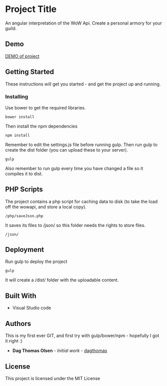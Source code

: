 # Project Title

An angular interpretation of the WoW Api. 
Create a personal armory for your guild.

## Demo

[DEMO of project](http://wow.theaxe.men)

## Getting Started

These instructions will get you started - and get the project up and running.

### Installing

Use bower to get the required libraries.

```
bower install
```

Then install the npm dependencies

```
npm install
```

Remember to edit the settings.js file before running gulp.
Then run gulp to create the dist folder (you can upload these to your server).

```
gulp
```

Also remember to run gulp every time you have changed a file so it compiles it to dist.

## PHP Scripts

The project contains a php script for caching data to disk (to take the load off the wowapi, and store a local copy).

```
/php/saveJson.php
```

It saves its files to /json/ so this folder needs the rights to store files.

```
/json/
```

## Deployment

Run gulp to deploy the project

```
gulp
```

It will create a /dist/ folder with the uploadable content.

## Built With

* Visual Studio code

## Authors

This is my first ever GIT, and first try with gulp/bower/npm - hopefully I got it right :)

* **Dag Thomas Olsen** - *Initial work* - [dagthomas](https://github.com/dagthomas)

## License

This project is licensed under the MIT License
